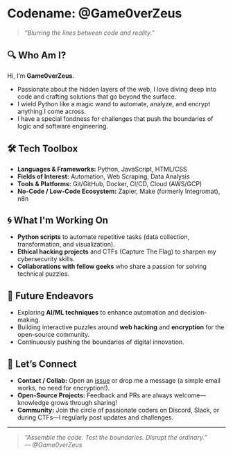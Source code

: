 # Codename: @Game0verZeus
> *“Blurring the lines between code and reality.”*

## 🔍 Who Am I?
Hi, I’m **Game0verZeus**.  
- Passionate about the hidden layers of the web, I love diving deep into code and crafting solutions that go beyond the surface.  
- I wield Python like a magic wand to automate, analyze, and encrypt anything I come across.  
- I have a special fondness for challenges that push the boundaries of logic and software engineering.  

## 🛠 Tech Toolbox
- **Languages & Frameworks:** Python, JavaScript, HTML/CSS  
- **Fields of Interest:** Automation, Web Scraping, Data Analysis  
- **Tools & Platforms:** Git/GitHub, Docker, CI/CD, Cloud (AWS/GCP)  
- **No-Code / Low-Code Ecosystem:** Zapier, Make (formerly Integromat), n8n  

## 🌀 What I'm Working On
- **Python scripts** to automate repetitive tasks (data collection, transformation, and visualization).  
- **Ethical hacking projects** and CTFs (Capture The Flag) to sharpen my cybersecurity skills.  
- **Collaborations with fellow geeks** who share a passion for solving technical puzzles.  

## 🔮 Future Endeavors
- Exploring **AI/ML techniques** to enhance automation and decision-making.  
- Building interactive puzzles around **web hacking** and **encryption** for the open-source community.  
- Continuously pushing the boundaries of digital innovation.  

## 🤝 Let’s Connect
- **Contact / Collab:** Open an [issue](https://github.com/Game0verZeus) or drop me a message (a simple email works, no need for encryption!).  
- **Open-Source Projects:** Feedback and PRs are always welcome—knowledge grows through sharing!  
- **Community:** Join the circle of passionate coders on Discord, Slack, or during CTFs—I regularly post updates and challenges.  

---

> *“Assemble the code. Test the boundaries. Disrupt the ordinary.”*  
> *— @Game0verZeus*
